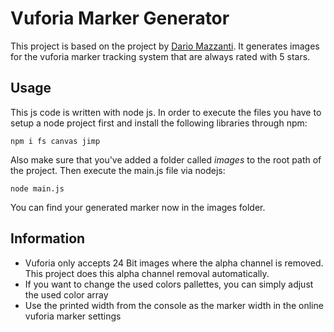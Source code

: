 # Vuforia Marker Generator
This project is based on the project by [Dario Mazzanti](http://www.dariomazzanti.com/uncategorized/ar-image-target-generation-vuforia/).
It generates images for the vuforia marker tracking system that are always rated with 5 stars.

## Usage
This js code is written with node js.
In order to execute the files you have to setup a node project first and install the following libraries through npm:

```console
npm i fs canvas jimp
```

Also make sure that you've added a folder called *images* to the root path of the project.
Then execute the main.js file via nodejs:

```console
node main.js
```

You can find your generated marker now in the images folder.

## Information
- Vuforia only accepts 24 Bit images where the alpha channel is removed.
This project does this alpha channel removal automatically.
- If you want to change the used colors pallettes, you can simply adjust the used color array
- Use the printed width from the console as the marker width in the online vuforia marker settings